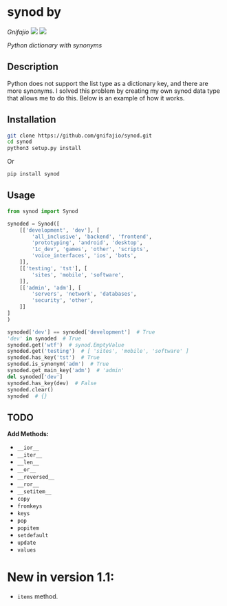 # **synod** by
_Gnifajio_ ![](https://badgen.net/badge/release/v1.1/grey) ![](https://komarev.com/ghpvc/?username=gnifajio-synod&label=views)

_Python dictionary with synonyms_

## Description

Python does not support the list type as a dictionary key, and there are more synonyms.
I solved this problem by creating my own synod data type that allows me to do this.
Below is an example of how it works.

## Installation

```sh
git clone https://github.com/gnifajio/synod.git
cd synod
python3 setup.py install
```

Or

```sh
pip install synod
```

## Usage

```python
from synod import Synod

synoded = Synod([
    [['development', 'dev'], [
        'all_inclusive', 'backend', 'frontend',
        'prototyping', 'android', 'desktop',
        '1c_dev', 'games', 'other', 'scripts',
        'voice_interfaces', 'ios', 'bots',
    ]],
    [['testing', 'tst'], [
        'sites', 'mobile', 'software',
    ]],
    [['admin', 'adm'], [
        'servers', 'network', 'databases',
        'security', 'other',
    ]]
]
)

synoded['dev'] == synoded['development']  # True
'dev' in synoded  # True
synoded.get('wtf')  # synod.EmptyValue
synoded.get('testing')  # [ 'sites', 'mobile', 'software' ]
synoded.has_key('tst')  # True
synoded.is_synonym('adm')  # True
synoded.get_main_key('adm')  # 'admin'
del synoded['dev']
synoded.has_key(dev)  # False
synoded.clear()
synoded  # {}
```

## TODO

**Add Methods:**

- `__ior__`
- `__iter__`
- `__len__`
- `__or__`
- `__reversed__`
- `__ror__`
- `__setitem__`
- `copy`
- `fromkeys`
- `keys`
- `pop`
- `popitem`
- `setdefault`
- `update`
- `values`

# New in version 1.1:

- `items` method.
